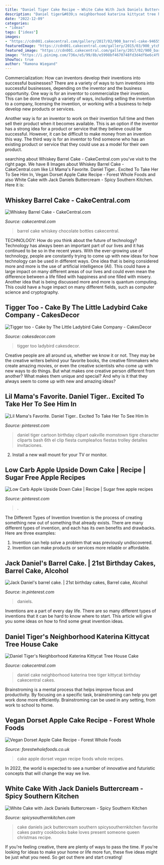 ```yaml
---
title: "Daniel Tiger Cake Recipe ~ White Cake With Jack Daniels Buttercream"
description: "Daniel tiger&#039;s neighborhood katerina kittycat tree house cake"
date: "2022-12-09"
categories:
- "ideas"
tags: ["ideas"]
images:
- "https://cdn001.cakecentral.com/gallery/2017/02/900_barrel-cake-9465577JFSy.JPG"
featuredImage: "https://cdn001.cakecentral.com/gallery/2015/03/900_ytcMaOG51d-daniel-tigers-neighborhood-katerina-kittycat-tree-house-cake.jpg"
featured_image: "https://cdn001.cakecentral.com/gallery/2017/02/900_barrel-cake-9465577JFSy.JPG"
image: "https://i.pinimg.com/736x/e5/99/8b/e5998bf4670748fd3d4df6e6c4fbeef6--daniel-tiger-party-daniel-tiger-birthday.jpg"
ShowToc: true
author: "Ramona Wiegand"
---
```



Commercialization: How can inventors develop their inventions into successful businesses?
There are a variety of ways to turn inventions into successful businesses, depending on the inventor and the business opportunity. 
One way is for an inventor to commercialize their invention. This can be done through a variety of ways, including selling the invention to a company, licensing the invention, or working with a business to help develop new products or services. 

Another way is for an inventor to work on their invention full time and then sell their product when it becomes available. This is an option if the inventor has a strong idea for a product or service that they believe could be successful. However, it can be difficult to make money from an invention this way. 
The third way is for an inventor to find someone who has an existing product or service that they could use as a model for their own product.

	

		
searching about Whiskey Barrel Cake - CakeCentral.com you've visit to the right page. We have 8 Images about Whiskey Barrel Cake - CakeCentral.com like Lil Mama&#039;s Favorite. Daniel Tiger.. Excited To Take Her To See Him In, Vegan Dorset Apple Cake Recipe - Forest Whole Foods and also White Cake with Jack Daniels Buttercream - Spicy Southern Kitchen. Here it is:
		
    
## Whiskey Barrel Cake - CakeCentral.com

<img loading=lazy src="https://cdn001.cakecentral.com/gallery/2017/02/900_barrel-cake-9465577JFSy.JPG" onerror="this.onerror=null;this.src='https://tse3.mm.bing.net/th?id=OIP.DXpX3bfx7PTaMlROtI6O9QHaJ4&amp;pid=15.1';" alt="Whiskey Barrel Cake - CakeCentral.com">

_Source: cakecentral.com_

>barrel cake whiskey chocolate bottles cakecentral. 

	

TECHNOLOGY: How do you think about the future of technology?
Technology has always been an important part of our lives and it has continued to be so in the recent years. With the ever-growing use of technology, people are constantly trying to come up with new ideas for how technology can be used in different ways. One idea that is being considered more and more is the use of artificial intelligence (AI). This could have a large impact on many different areas of our lives and could even mean the difference between a life filled with happiness and one filled with misery. Another idea that is being discussed more and more is quantum computing. This could have a huge impact on many different fields, such as computer science and cryptography.

    
## Tigger Too - Cake By The Little Ladybird Cake Company - CakesDecor

<img loading=lazy src="https://pic.cakesdecor.com/m/msyefcr3nbyldbbfhhkx.jpg" onerror="this.onerror=null;this.src='https://tse3.mm.bing.net/th?id=OIP.wwO7DIJlKZnDmCrPMwltuQHaJ3&amp;pid=15.1';" alt="Tigger too - Cake by The Little Ladybird Cake Company - CakesDecor">

_Source: cakesdecor.com_

>tigger too ladybird cakesdecor. 

	

Creative people are all around us, whether we know it or not. They may be the creative writers behind your favorite books, the creative filmmakers who create amazing movies, or even the creative scientists who come up with new ways to do things. But what makes one creative person different from another? What makes them unique and special? And why is it that they always seem to come up with new and amazing ideas?

    
## Lil Mama&#039;s Favorite. Daniel Tiger.. Excited To Take Her To See Him In

<img loading=lazy src="https://i.pinimg.com/736x/e5/99/8b/e5998bf4670748fd3d4df6e6c4fbeef6--daniel-tiger-party-daniel-tiger-birthday.jpg" onerror="this.onerror=null;this.src='https://tse2.mm.bing.net/th?id=OIP.U0i9fWGq9F0iJ3piKSpECAHaKQ&amp;pid=15.1';" alt="Lil Mama&#039;s Favorite. Daniel Tiger.. Excited To Take Her To See Him In">

_Source: pinterest.com_

>daniel tiger cartoon birthday clipart oakville momstown tigre character cliparts bash 6th el clip fiesta cumpleaños fiestas trolley detalles invitaciones. 

	

2. Install a new wall mount for your TV or monitor.

    
## Low Carb Apple Upside Down Cake | Recipe | Sugar Free Apple Recipes

<img loading=lazy src="https://i.pinimg.com/736x/39/c9/02/39c9022aa25cff1e06cc5c98b69b8ab4.jpg" onerror="this.onerror=null;this.src='https://tse4.mm.bing.net/th?id=OIP.ORkauRXBNE79HZtIpTXAQgHaLH&amp;pid=15.1';" alt="Low Carb Apple Upside Down Cake | Recipe | Sugar free apple recipes">

_Source: pinterest.com_

>. 

	

The Different Types of Invention
Invention is the process of creating something new out of something that already exists. There are many different types of invention, and each has its own benefits and drawbacks. Here are three examples: 
1. Invention can help solve a problem that was previously undiscovered. 
2. Invention can make products or services more reliable or affordable. 

    
## Jack Daniel&#039;s Barrel Cake. | 21st Birthday Cakes, Barrel Cake, Alcohol

<img loading=lazy src="https://i.pinimg.com/originals/de/af/eb/deafeb64ac67e027df3d1330bafa66a5.jpg" onerror="this.onerror=null;this.src='https://tse1.mm.bing.net/th?id=OIP.rA93CXJBf-BuhulGBWygwAHaJ4&amp;pid=15.1';" alt="Jack Daniel&#039;s barrel cake. | 21st birthday cakes, Barrel cake, Alcohol">

_Source: in.pinterest.com_

>daniels. 

	

Inventions are a part of every day life. There are so many different types of inventions that it can be hard to know where to start. This article will give you some ideas on how to find some great invention ideas.

    
## Daniel Tiger&#039;s Neighborhood Katerina Kittycat Tree House Cake

<img loading=lazy src="https://cdn001.cakecentral.com/gallery/2015/03/900_ytcMaOG51d-daniel-tigers-neighborhood-katerina-kittycat-tree-house-cake.jpg" onerror="this.onerror=null;this.src='https://tse2.mm.bing.net/th?id=OIP.8XnW4ff1lnRZ27S-ARAykAHaH_&amp;pid=15.1';" alt="Daniel Tiger&#039;s Neighborhood Katerina Kittycat Tree House Cake">

_Source: cakecentral.com_

>daniel cake neighborhood katerina tree tiger kittycat birthday cakecentral cakes. 

	

Brainstroming is a mental process that helps improve focus and productivity. By focusing on a specific task, brainstroming can help you get work done more efficiently. Brainstroming can be used in any setting, from work to school to home.

    
## Vegan Dorset Apple Cake Recipe - Forest Whole Foods

<img loading=lazy src="https://forestwholefoods-5hcjuwtcejp677jnxycg9pe3d.netdna-ssl.com/wp-content/uploads/2019/10/dorset-apple-cake.jpg" onerror="this.onerror=null;this.src='https://tse4.mm.bing.net/th?id=OIP.o-lmaUPEvGUEMr7Pgkzz3gHaHa&amp;pid=15.1';" alt="Vegan Dorset Apple Cake Recipe - Forest Whole Foods">

_Source: forestwholefoods.co.uk_

>cake apple dorset vegan recipe foods whole recipes. 

	

In 2022, the world is expected to see a number of innovative and futuristic concepts that will change the way we live.

    
## White Cake With Jack Daniels Buttercream - Spicy Southern Kitchen

<img loading=lazy src="https://spicysouthernkitchen.com/wp-content/uploads/White-Cake-with-Bourbon-Frosting-24.jpg" onerror="this.onerror=null;this.src='https://tse1.mm.bing.net/th?id=OIP.M2Ceq0YeBJ0VGILEBerpngHaLo&amp;pid=15.1';" alt="White Cake with Jack Daniels Buttercream - Spicy Southern Kitchen">

_Source: spicysouthernkitchen.com_

>cake daniels jack buttercream southern spicysouthernkitchen favorite cakes pastry cookbooks bake loves present someone queen christmas recipe. 

	

If you're feeling creative, there are plenty of ways to pass the time. If you're looking for ideas to make your home or life more fun, these five ideas might be just what you need. So get out there and start creating!


